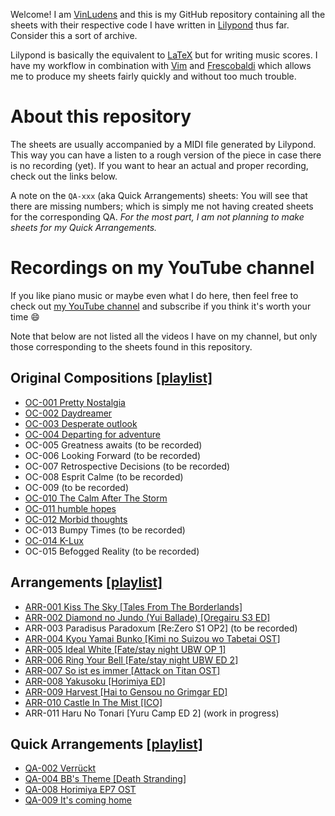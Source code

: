 Welcome! I am [VinLudens](https://www.youtube.com/channel/UCdBt0itOxHS80p_yS5fUELw) and this is my GitHub repository containing all the sheets with their respective code I have written in [Lilypond](http://lilypond.org/) thus far. Consider this a sort of archive.

Lilypond is basically the equivalent to [LaTeX](https://www.latex-project.org/) but for writing music scores. I have my workflow in combination with [Vim](https://github.com/niveK77pur/.vim "my vim configs") and [Frescobaldi](http://www.frescobaldi.org/index.html) which allows me to produce my sheets fairly quickly and without too much trouble.

# About this repository

The sheets are usually accompanied by a MIDI file generated by Lilypond. This way you can have a listen to a rough version of the piece in case there is no recording (yet). If you want to hear an actual and proper recording, check out the links below.

<!-- Note that in the directories starting with either `ARR-xxx`, `QA-xxx` or `OC-xxx` the sheets are supposed to be released on my YouTube channel. The rest is either work-in-progress; other random projects that are neither arrangements or original compositions; or even abandoned projects. -->

A note on the `QA-xxx` (aka Quick Arrangements) sheets: You will see that there are missing numbers; which is simply me not having created sheets for the corresponding QA. *For the most part, I am not planning to make sheets for my Quick Arrangements.*

# Recordings on my YouTube channel

If you like piano music or maybe even what I do here, then feel free to check out [my YouTube channel](https://www.youtube.com/channel/UCdBt0itOxHS80p_yS5fUELw) and subscribe if you think it's worth your time :smile:

Note that below are not listed all the videos I have on my channel, but only those corresponding to the sheets found in this repository.

## Original Compositions [[playlist]](https://www.youtube.com/playlist?list=PLglSbmjaleK8cqLfM_L5i5wMoTVc7aQEJ)

- [OC-001 Pretty Nostalgia](https://youtu.be/V0jJ3j2m7Oo)
- [OC-002 Daydreamer](https://youtu.be/thI290DK5YI)
- [OC-003 Desperate outlook](https://youtu.be/nijeiKjcjU4)
- [OC-004 Departing for adventure](https://youtu.be/bHGi_Y4HJho)
- OC-005 Greatness awaits (to be recorded)
- OC-006 Looking Forward (to be recorded)
- OC-007 Retrospective Decisions (to be recorded)
- OC-008 Esprit Calme (to be recorded)
- OC-009 (to be recorded)
- [OC-010 The Calm After The Storm](https://youtu.be/OsOJifuqItk)
- [OC-011 humble hopes](https://youtu.be/bFPjuCj_ZB0)
- [OC-012 Morbid thoughts](https://youtu.be/BhO-bKJ2jHc)
- OC-013 Bumpy Times (to be recorded)
- [OC-014 K-Lux](https://youtu.be/ezTdEjCeDI4)
- OC-015 Befogged Reality (to be recorded)

## Arrangements [[playlist]](https://www.youtube.com/playlist?list=PLglSbmjaleK9XPcidmXW_UqWU4VdSH4MW)

- [ARR-001 Kiss The Sky [Tales From The Borderlands]](https://youtu.be/YUVulD8i-EE)
- [ARR-002 Diamond no Jundo (Yui Ballade) [Oregairu S3 ED]](https://youtu.be/-KcgbhGGknI)
- ARR-003 Paradisus Paradoxum [Re:Zero S1 OP2] (to be recorded)
- [ARR-004 Kyou Yamai Bunko [Kimi no Suizou wo Tabetai OST]](https://youtu.be/GlhW0-S5brQ)
- [ARR-005 Ideal White [Fate/stay night UBW OP 1]](https://youtu.be/M2M9KV_j9eo)
- [ARR-006 Ring Your Bell [Fate/stay night UBW ED 2]](https://youtu.be/HF7DQ35J7qA)
- [ARR-007 So ist es immer [Attack on Titan OST]](https://youtu.be/idENHoERBsM)
- [ARR-008 Yakusoku [Horimiya ED]](https://youtu.be/IV-pdFUEAi8)
- [ARR-009 Harvest [Hai to Gensou no Grimgar ED]](https://youtu.be/bov2motsmNw)
- [ARR-010 Castle In The Mist [ICO]](https://youtu.be/UDlyPDsNv5Q)
- ARR-011 Haru No Tonari [Yuru Camp ED 2] (work in progress)

## Quick Arrangements [[playlist]](https://www.youtube.com/playlist?list=PLglSbmjaleK_wuwjZ8emiQh07JUpsUUJh)

- [QA-002 Verrückt](https://youtu.be/3RODNfJSlnk)
- [QA-004 BB's Theme [Death Stranding]](https://youtu.be/qfp5m41gQAY)
- [QA-008 Horimiya EP7 OST](https://youtu.be/OrR9Vq6VVLM)
- [QA-009 It's coming home](https://youtu.be/YHUKJo5SFfQ)
